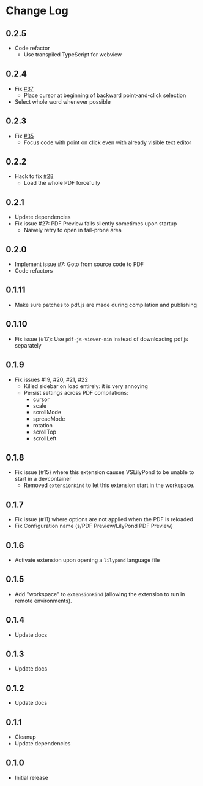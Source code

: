 # Change Log

## 0.2.5
- Code refactor
  - Use transpiled TypeScript for webview

## 0.2.4
- Fix [#37](https://github.com/lhl2617/VSLilyPond-PDF-preview/issues/37)
  - Place cursor at beginning of backward point-and-click selection
- Select whole word whenever possible

## 0.2.3
- Fix [#35](https://github.com/lhl2617/VSLilyPond-PDF-preview/issues/35)
  - Focus code with point on click even with already visible text editor

## 0.2.2
- Hack to fix [#28](https://github.com/lhl2617/VSLilyPond-PDF-preview/issues/28)
  - Load the whole PDF forcefully

## 0.2.1
- Update dependencies
- Fix issue #27: PDF Preview fails silently sometimes upon startup
  - Naively retry to open in fail-prone area

## 0.2.0
- Implement issue #7: Goto from source code to PDF
- Code refactors

## 0.1.11
- Make sure patches to pdf.js are made during compilation and publishing

## 0.1.10
- Fix issue (#17): Use `pdf-js-viewer-min` instead of downloading pdf.js separately

## 0.1.9
- Fix issues #19, #20, #21, #22
  - Killed sidebar on load entirely: it is very annoying
  - Persist settings across PDF compilations:
    - cursor
    - scale
    - scrollMode
    - spreadMode
    - rotation
    - scrollTop
    - scrollLeft

## 0.1.8
- Fix issue (#15) where this extension causes VSLilyPond to be unable to start in a devcontainer
  - Removed `extensionKind` to let this extension start in the workspace.

## 0.1.7
- Fix issue (#11) where options are not applied when the PDF is reloaded
- Fix Configuration name (s/PDF Preview/LilyPond PDF Preview)

## 0.1.6
- Activate extension upon opening a `lilypond` language file

## 0.1.5
- Add "workspace" to `extensionKind` (allowing the extension to run in remote environments).

## 0.1.4
- Update docs

## 0.1.3
- Update docs

## 0.1.2
- Update docs

## 0.1.1
- Cleanup
- Update dependencies

## 0.1.0

- Initial release